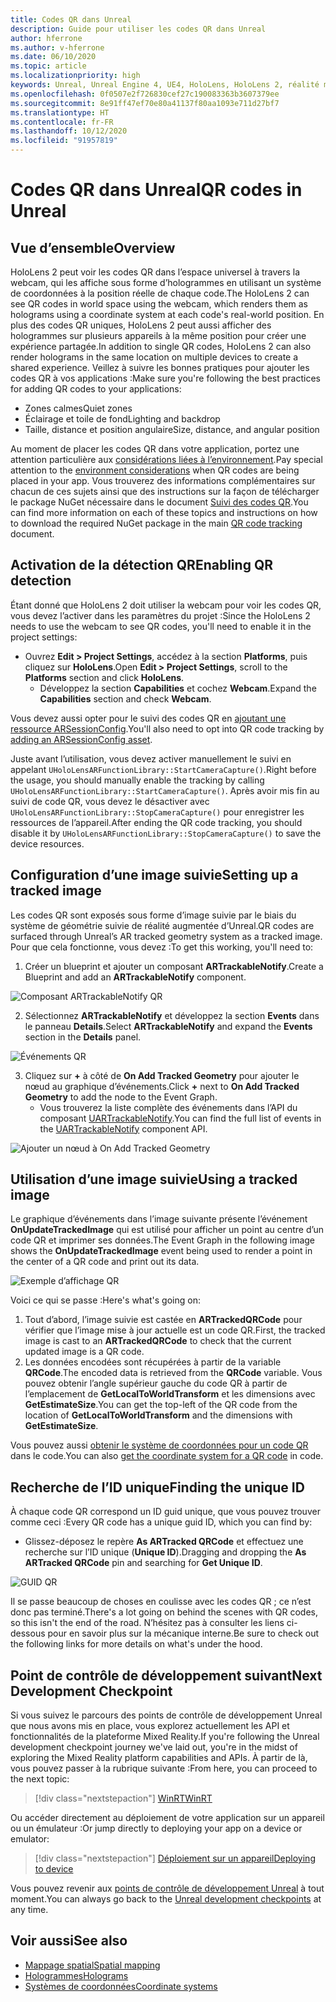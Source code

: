 ```yaml
---
title: Codes QR dans Unreal
description: Guide pour utiliser les codes QR dans Unreal
author: hferrone
ms.author: v-hferrone
ms.date: 06/10/2020
ms.topic: article
ms.localizationpriority: high
keywords: Unreal, Unreal Engine 4, UE4, HoloLens, HoloLens 2, réalité mixte, développement, fonctionnalités, documentation, guides, hologrammes, codes qr
ms.openlocfilehash: 0f0507e2f726830cef27c190083363b3607379ee
ms.sourcegitcommit: 8e91ff47ef70e80a41137f80aa1093e711d27bf7
ms.translationtype: HT
ms.contentlocale: fr-FR
ms.lasthandoff: 10/12/2020
ms.locfileid: "91957819"
---
```

# <a name="qr-codes-in-unreal"></a><span data-ttu-id="fac4e-104">Codes QR dans Unreal</span><span class="sxs-lookup"><span data-stu-id="fac4e-104">QR codes in Unreal</span></span>

## <a name="overview"></a><span data-ttu-id="fac4e-105">Vue d’ensemble</span><span class="sxs-lookup"><span data-stu-id="fac4e-105">Overview</span></span>

<span data-ttu-id="fac4e-106">HoloLens 2 peut voir les codes QR dans l’espace universel à travers la webcam, qui les affiche sous forme d’hologrammes en utilisant un système de coordonnées à la position réelle de chaque code.</span><span class="sxs-lookup"><span data-stu-id="fac4e-106">The HoloLens 2 can see QR codes in world space using the webcam, which renders them as holograms using a coordinate system at each code's real-world position.</span></span>  <span data-ttu-id="fac4e-107">En plus des codes QR uniques, HoloLens 2 peut aussi afficher des hologrammes sur plusieurs appareils à la même position pour créer une expérience partagée.</span><span class="sxs-lookup"><span data-stu-id="fac4e-107">In addition to single QR codes, HoloLens 2 can also render holograms in the same location on multiple devices to create a shared experience.</span></span> <span data-ttu-id="fac4e-108">Veillez à suivre les bonnes pratiques pour ajouter les codes QR à vos applications :</span><span class="sxs-lookup"><span data-stu-id="fac4e-108">Make sure you're following the best practices for adding QR codes to your applications:</span></span>

- <span data-ttu-id="fac4e-109">Zones calmes</span><span class="sxs-lookup"><span data-stu-id="fac4e-109">Quiet zones</span></span>
- <span data-ttu-id="fac4e-110">Éclairage et toile de fond</span><span class="sxs-lookup"><span data-stu-id="fac4e-110">Lighting and backdrop</span></span>
- <span data-ttu-id="fac4e-111">Taille, distance et position angulaire</span><span class="sxs-lookup"><span data-stu-id="fac4e-111">Size, distance, and angular position</span></span>

<span data-ttu-id="fac4e-112">Au moment de placer les codes QR dans votre application, portez une attention particulière aux [considérations liées à l’environnement](../../environment-considerations-for-hololens.md).</span><span class="sxs-lookup"><span data-stu-id="fac4e-112">Pay special attention to the [environment considerations](../../environment-considerations-for-hololens.md) when QR codes are being placed in your app.</span></span> <span data-ttu-id="fac4e-113">Vous trouverez des informations complémentaires sur chacun de ces sujets ainsi que des instructions sur la façon de télécharger le package NuGet nécessaire dans le document [Suivi des codes QR](../platform-capabilities-and-apis/qr-code-tracking.md).</span><span class="sxs-lookup"><span data-stu-id="fac4e-113">You can find more information on each of these topics and instructions on how to download the required NuGet package in the main [QR code tracking](../platform-capabilities-and-apis/qr-code-tracking.md) document.</span></span>

## <a name="enabling-qr-detection"></a><span data-ttu-id="fac4e-114">Activation de la détection QR</span><span class="sxs-lookup"><span data-stu-id="fac4e-114">Enabling QR detection</span></span>
<span data-ttu-id="fac4e-115">Étant donné que HoloLens 2 doit utiliser la webcam pour voir les codes QR, vous devez l’activer dans les paramètres du projet :</span><span class="sxs-lookup"><span data-stu-id="fac4e-115">Since the HoloLens 2 needs to use the webcam to see QR codes, you'll need to enable it in the project settings:</span></span>
- <span data-ttu-id="fac4e-116">Ouvrez **Edit > Project Settings**, accédez à la section **Platforms**, puis cliquez sur **HoloLens**.</span><span class="sxs-lookup"><span data-stu-id="fac4e-116">Open **Edit > Project Settings**, scroll to the **Platforms** section and click **HoloLens**.</span></span>
    + <span data-ttu-id="fac4e-117">Développez la section **Capabilities** et cochez **Webcam**.</span><span class="sxs-lookup"><span data-stu-id="fac4e-117">Expand the **Capabilities** section and check **Webcam**.</span></span>  

<span data-ttu-id="fac4e-118">Vous devez aussi opter pour le suivi des codes QR en [ajoutant une ressource ARSessionConfig](https://docs.microsoft.com/windows/mixed-reality/unreal-uxt-ch3#adding-the-session-asset).</span><span class="sxs-lookup"><span data-stu-id="fac4e-118">You'll also need to opt into QR code tracking by [adding an ARSessionConfig asset](https://docs.microsoft.com/windows/mixed-reality/unreal-uxt-ch3#adding-the-session-asset).</span></span>

<span data-ttu-id="fac4e-119">Juste avant l’utilisation, vous devez activer manuellement le suivi en appelant `UHoloLensARFunctionLibrary::StartCameraCapture()`.</span><span class="sxs-lookup"><span data-stu-id="fac4e-119">Right before the usage, you should manually enable the tracking by calling `UHoloLensARFunctionLibrary::StartCameraCapture()`.</span></span> <span data-ttu-id="fac4e-120">Après avoir mis fin au suivi de code QR, vous devez le désactiver avec `UHoloLensARFunctionLibrary::StopCameraCapture()` pour enregistrer les ressources de l’appareil.</span><span class="sxs-lookup"><span data-stu-id="fac4e-120">After ending the QR code tracking, you should disable it by `UHoloLensARFunctionLibrary::StopCameraCapture()` to save the device resources.</span></span>

## <a name="setting-up-a-tracked-image"></a><span data-ttu-id="fac4e-121">Configuration d’une image suivie</span><span class="sxs-lookup"><span data-stu-id="fac4e-121">Setting up a tracked image</span></span>

<span data-ttu-id="fac4e-122">Les codes QR sont exposés sous forme d’image suivie par le biais du système de géométrie suivie de réalité augmentée d’Unreal.</span><span class="sxs-lookup"><span data-stu-id="fac4e-122">QR codes are surfaced through Unreal’s AR tracked geometry system as a tracked image.</span></span> <span data-ttu-id="fac4e-123">Pour que cela fonctionne, vous devez :</span><span class="sxs-lookup"><span data-stu-id="fac4e-123">To get this working, you'll need to:</span></span>
1. <span data-ttu-id="fac4e-124">Créer un blueprint et ajouter un composant **ARTrackableNotify**.</span><span class="sxs-lookup"><span data-stu-id="fac4e-124">Create a Blueprint and add an **ARTrackableNotify** component.</span></span>

![Composant ARTrackableNotify QR](images/unreal-spatialmapping-artrackablenotify.PNG)

2. <span data-ttu-id="fac4e-126">Sélectionnez **ARTrackableNotify** et développez la section **Events** dans le panneau **Details**.</span><span class="sxs-lookup"><span data-stu-id="fac4e-126">Select **ARTrackableNotify** and expand the **Events** section in the **Details** panel.</span></span>

![Événements QR](images/unreal-spatialmapping-events.PNG)

3. <span data-ttu-id="fac4e-128">Cliquez sur **+** à côté de **On Add Tracked Geometry** pour ajouter le nœud au graphique d’événements.</span><span class="sxs-lookup"><span data-stu-id="fac4e-128">Click **+** next to **On Add Tracked Geometry** to add the node to the Event Graph.</span></span>
    - <span data-ttu-id="fac4e-129">Vous trouverez la liste complète des événements dans l’API du composant [UARTrackableNotify](https://docs.unrealengine.com/API/Runtime/AugmentedReality/UARTrackableNotifyComponent/index.html).</span><span class="sxs-lookup"><span data-stu-id="fac4e-129">You can find the full list of events in the [UARTrackableNotify](https://docs.unrealengine.com/API/Runtime/AugmentedReality/UARTrackableNotifyComponent/index.html) component API.</span></span>

![Ajouter un nœud à On Add Tracked Geometry](images/unreal-qr-codes-tracked-geometry.png)

## <a name="using-a-tracked-image"></a><span data-ttu-id="fac4e-131">Utilisation d’une image suivie</span><span class="sxs-lookup"><span data-stu-id="fac4e-131">Using a tracked image</span></span>
<span data-ttu-id="fac4e-132">Le graphique d’événements dans l’image suivante présente l’événement **OnUpdateTrackedImage** qui est utilisé pour afficher un point au centre d’un code QR et imprimer ses données.</span><span class="sxs-lookup"><span data-stu-id="fac4e-132">The Event Graph in the following image shows the **OnUpdateTrackedImage** event being used to render a point in the center of a QR code and print out its data.</span></span>

![Exemple d’affichage QR](images/unreal-qr-render.PNG)

<span data-ttu-id="fac4e-134">Voici ce qui se passe :</span><span class="sxs-lookup"><span data-stu-id="fac4e-134">Here's what's going on:</span></span>
1. <span data-ttu-id="fac4e-135">Tout d’abord, l’image suivie est castée en **ARTrackedQRCode** pour vérifier que l’image mise à jour actuelle est un code QR.</span><span class="sxs-lookup"><span data-stu-id="fac4e-135">First, the tracked image is cast to an **ARTrackedQRCode** to check that the current updated image is a QR code.</span></span>  
2. <span data-ttu-id="fac4e-136">Les données encodées sont récupérées à partir de la variable **QRCode**.</span><span class="sxs-lookup"><span data-stu-id="fac4e-136">The encoded data is retrieved from the **QRCode** variable.</span></span> <span data-ttu-id="fac4e-137">Vous pouvez obtenir l’angle supérieur gauche du code QR à partir de l’emplacement de **GetLocalToWorldTransform** et les dimensions avec **GetEstimateSize**.</span><span class="sxs-lookup"><span data-stu-id="fac4e-137">You can get the top-left of the QR code from the location of **GetLocalToWorldTransform** and the dimensions with **GetEstimateSize**.</span></span>

<span data-ttu-id="fac4e-138">Vous pouvez aussi [obtenir le système de coordonnées pour un code QR](https://docs.microsoft.com/windows/mixed-reality/qr-code-tracking#getting-the-coordinate-system-for-a-qr-code) dans le code.</span><span class="sxs-lookup"><span data-stu-id="fac4e-138">You can also [get the coordinate system for a QR code](https://docs.microsoft.com/windows/mixed-reality/qr-code-tracking#getting-the-coordinate-system-for-a-qr-code) in code.</span></span>

## <a name="finding-the-unique-id"></a><span data-ttu-id="fac4e-139">Recherche de l’ID unique</span><span class="sxs-lookup"><span data-stu-id="fac4e-139">Finding the unique ID</span></span>
<span data-ttu-id="fac4e-140">À chaque code QR correspond un ID guid unique, que vous pouvez trouver comme ceci :</span><span class="sxs-lookup"><span data-stu-id="fac4e-140">Every QR code has a unique guid ID, which you can find by:</span></span>
- <span data-ttu-id="fac4e-141">Glissez-déposez le repère **As ARTracked QRCode** et effectuez une recherche sur l’ID unique (**Unique ID**).</span><span class="sxs-lookup"><span data-stu-id="fac4e-141">Dragging and dropping the **As ARTracked QRCode**  pin and searching for **Get Unique ID**.</span></span>

![GUID QR](images/unreal-qr-guid.PNG)

<span data-ttu-id="fac4e-143">Il se passe beaucoup de choses en coulisse avec les codes QR ; ce n’est donc pas terminé.</span><span class="sxs-lookup"><span data-stu-id="fac4e-143">There's a lot going on behind the scenes with QR codes, so this isn't the end of the road.</span></span> <span data-ttu-id="fac4e-144">N’hésitez pas à consulter les liens ci-dessous pour en savoir plus sur la mécanique interne.</span><span class="sxs-lookup"><span data-stu-id="fac4e-144">Be sure to check out the following links for more details on what's under the hood.</span></span>

## <a name="next-development-checkpoint"></a><span data-ttu-id="fac4e-145">Point de contrôle de développement suivant</span><span class="sxs-lookup"><span data-stu-id="fac4e-145">Next Development Checkpoint</span></span>

<span data-ttu-id="fac4e-146">Si vous suivez le parcours des points de contrôle de développement Unreal que nous avons mis en place, vous explorez actuellement les API et fonctionnalités de la plateforme Mixed Reality.</span><span class="sxs-lookup"><span data-stu-id="fac4e-146">If you're following the Unreal development checkpoint journey we've laid out, you're in the midst of exploring the Mixed Reality platform capabilities and APIs.</span></span> <span data-ttu-id="fac4e-147">À partir de là, vous pouvez passer à la rubrique suivante :</span><span class="sxs-lookup"><span data-stu-id="fac4e-147">From here, you can proceed to the next topic:</span></span>

> [!div class="nextstepaction"]
> [<span data-ttu-id="fac4e-148">WinRT</span><span class="sxs-lookup"><span data-stu-id="fac4e-148">WinRT</span></span>](unreal-winRT.md)

<span data-ttu-id="fac4e-149">Ou accéder directement au déploiement de votre application sur un appareil ou un émulateur :</span><span class="sxs-lookup"><span data-stu-id="fac4e-149">Or jump directly to deploying your app on a device or emulator:</span></span>

> [!div class="nextstepaction"]
> [<span data-ttu-id="fac4e-150">Déploiement sur un appareil</span><span class="sxs-lookup"><span data-stu-id="fac4e-150">Deploying to device</span></span>](unreal-deploying.md)

<span data-ttu-id="fac4e-151">Vous pouvez revenir aux [points de contrôle de développement Unreal](unreal-development-overview.md#3-platform-capabilities-and-apis) à tout moment.</span><span class="sxs-lookup"><span data-stu-id="fac4e-151">You can always go back to the [Unreal development checkpoints](unreal-development-overview.md#3-platform-capabilities-and-apis) at any time.</span></span>

## <a name="see-also"></a><span data-ttu-id="fac4e-152">Voir aussi</span><span class="sxs-lookup"><span data-stu-id="fac4e-152">See also</span></span>
* [<span data-ttu-id="fac4e-153">Mappage spatial</span><span class="sxs-lookup"><span data-stu-id="fac4e-153">Spatial mapping</span></span>](../../design/spatial-mapping.md)
* [<span data-ttu-id="fac4e-154">Hologrammes</span><span class="sxs-lookup"><span data-stu-id="fac4e-154">Holograms</span></span>](../../discover/hologram.md)
* [<span data-ttu-id="fac4e-155">Systèmes de coordonnées</span><span class="sxs-lookup"><span data-stu-id="fac4e-155">Coordinate systems</span></span>](../../design/coordinate-systems.md)
